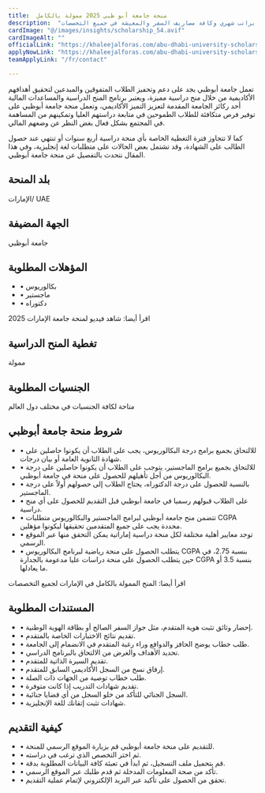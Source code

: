 ```yaml
---
title:  منحة جامعة أبو ظبي 2025 ممولة بالكامل 
description:  "فرصة قوية للقبول في جامعة أبوظبي في الإمارات العربية المتحدة براتب شهري وكافة مصاريف السفر والمعيشة في جميع التخصصات" 
cardImage: "@/images/insights/scholarship_54.avif" 
cardImageAlt: "" 
officialLink: "https://khaleejalforas.com/abu-dhabi-university-scholarship/" 
applyNowLink: "https://khaleejalforas.com/abu-dhabi-university-scholarship/" 
teamApplyLink: "/fr/contact"

---
```


تعمل جامعة أبوظبي بجد على دعم وتحفيز الطلاب المتفوقين والمبدعين لتحقيق أهدافهم الأكاديمية من خلال منح دراسية مميزة، ويعتبر برنامج المنح الدراسية والمساعدات المالية أحد ركائز الجامعة المقدمة لتعزيز التميز الأكاديمي، وتعمل منحة جامعة أبوظبي على توفير فرص متكافئة للطلاب الطموحين في متابعة دراستهم العليا وتمكينهم من المساهمة في المجتمع بشكل فعال بغض النظر عن وضعهم المالي.

كما لا تتجاوز فترة التغطية الخاصة بأي منحة دراسية أربع سنوات أو تنتهي عند حصول الطالب على الشهادة، وقد تشتمل بعض الحالات على متطلبات لغة إنجليزية، وفي هذا المقال نتحدث بالتفصيل عن منحة جامعة أبوظبي.

## بلد المنحة

الإمارات/ UAE

## الجهة المضيفة

جامعة أبوظبي

## المؤهلات المطلوبة

- • بكالوريوس
- • ماجستير
- • دكتوراه

اقرأ أيضا: شاهد فيديو لمنحة جامعة الإمارات 2025

## تغطية المنح الدراسية

ممولة

## الجنسيات المطلوبة

متاحة لكافة الجنسيات في مختلف دول العالم

## شروط منحة جامعة أبوظبي

- • للالتحاق بجميع برامج درجة البكالوريوس، يجب على الطلاب أن يكونوا حاصلين على شهادة الثانوية العامة أو بيان درجات.
- • للالتحاق بجميع برامج الماجستير، يتوجب على الطلاب أن يكونوا حاصلين على درجة البكالوريوس من أجل تأهيلهم للحصول على منحة في جامعة أبوظبي.
- • بالنسبة للحصول على درجة الدكتوراه، يحتاج الطلاب إلى حصولهم أولاً على درجة الماجستير.
- • على الطلاب قبولهم رسميا في جامعة أبوظبي قبل التقديم للحصول على أي منح دراسية.
- • تتضمن منح جامعة أبوظبي لبرامج الماجستير والبكالوريوس متطلبات CGPA محددة يجب على جميع المتقدمين تحقيقها ليكونوا مؤهلين.
- • توجد معايير أهلية مختلفة لكل منحة دراسية إماراتية يمكن التحقق منها عبر الموقع الرسمي.
- • يتطلب الحصول على منحة رياضية لبرنامج البكالوريوس CGPA بنسبة 2.75، في حين يتطلب الحصول على منحة دراسات عليا مدعومة بالجدارة CGPA بنسبة 3.5 أو ما يعادلها.

اقرأ أيضا: المنح الممولة بالكامل في الإمارات لجميع التخصصات

## المستندات المطلوبة

- • إحضار وثائق تثبت هوية المتقدم، مثل جواز السفر الصالح أو بطاقة الهوية الوطنية.
- • تقديم نتائج الاختبارات الخاصة بالمتقدم.
- • طلب خطاب يوضح الحافز والدوافع وراء رغبة المتقدم في الانضمام إلى الجامعة.
- • تحديد الأهداف والغرض من الالتحاق بالبرنامج الدراسي.
- • تقديم السيرة الذاتية للمتقدم.
- • إرفاق نسخ من السجل الأكاديمي السابق للمتقدم.
- • طلب خطاب توصية من الجهات ذات الصلة.
- • تقديم شهادات التدريب إذا كانت متوفرة.
- • السجل الجنائي للتأكد من خلو السجل من أي قضايا جنائية.
- • شهادات تثبت إتقانك للغة الإنجليزية.

## كيفية التقديم

- • للتقديم على منحة جامعة أبوظبي قم بزيارة الموقع الرسمي للمنحة.
- • ثم اختر التخصص الذي ترغب في دراسته.
- • قم بتحميل ملف التسجيل، ثم ابدأ في تعبئة كافة البيانات المطلوبة بدقة.
- • تأكد من صحة المعلومات المدخلة ثم قدم طلبك عبر الموقع الرسمي.
- • تحقق من الحصول على تأكيد عبر البريد الإلكتروني لإتمام عملية التقديم.

